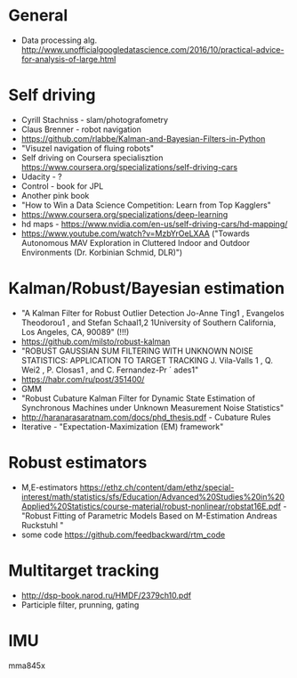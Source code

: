 # General
- Data processing alg. http://www.unofficialgoogledatascience.com/2016/10/practical-advice-for-analysis-of-large.html

# Self driving
- Cyrill Stachniss - slam/photografometry
- Claus Brenner - robot navigation
- https://github.com/rlabbe/Kalman-and-Bayesian-Filters-in-Python
- "Visuzel navigation of fluing robots"
- Self driving on Coursera specialisztion
https://www.coursera.org/specializations/self-driving-cars
- Udacity - ?
- Control - book for JPL
- Another pink book
- "How to Win a Data Science Competition: Learn from Top Kagglers"
- https://www.coursera.org/specializations/deep-learning
- hd maps - https://www.nvidia.com/en-us/self-driving-cars/hd-mapping/
- https://www.youtube.com/watch?v=MzbYrOeLXAA ("Towards Autonomous MAV Exploration in Cluttered Indoor and Outdoor Environments (Dr. Korbinian Schmid, DLR)")

# Kalman/Robust/Bayesian estimation
- "A Kalman Filter for Robust Outlier Detection
Jo-Anne Ting1
, Evangelos Theodorou1
, and Stefan Schaal1,2
1University of Southern California, Los Angeles, CA, 90089" (!!!)
- https://github.com/milsto/robust-kalman
- "ROBUST GAUSSIAN SUM FILTERING WITH UNKNOWN NOISE STATISTICS:
APPLICATION TO TARGET TRACKING
J. Vila-Valls 
1
, Q. Wei2
, P. Closas1
, and C. Fernandez-Pr ´ ades1"
- https://habr.com/ru/post/351400/
- GMM
- "Robust Cubature Kalman Filter for Dynamic State
Estimation of Synchronous Machines under
Unknown Measurement Noise Statistics"
- http://haranarasaratnam.com/docs/phd_thesis.pdf -  Cubature Rules
- Iterative - "Expectation-Maximization (EM)
framework"

# Robust estimators
- M,E-estimators https://ethz.ch/content/dam/ethz/special-interest/math/statistics/sfs/Education/Advanced%20Studies%20in%20Applied%20Statistics/course-material/robust-nonlinear/robstat16E.pdf - "Robust Fitting of Parametric Models
Based on M-Estimation
Andreas Ruckstuhl "
- some code https://github.com/feedbackward/rtm_code

# Multitarget tracking
- http://dsp-book.narod.ru/HMDF/2379ch10.pdf
- Participle filter, prunning, gating

# IMU
mma845x

